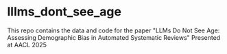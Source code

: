 # lllms_dont_see_age
This repo contains the data and code for the paper "LLMs Do Not See Age: Assessing Demographic Bias in Automated Systematic Reviews" Presented at AACL 2025
